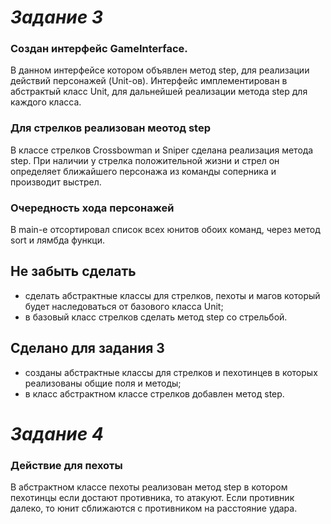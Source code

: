 # _Задание 3_

### Создан интерфейс GameInterface.
В данном интерфейсе котором объявлен метод step,
для реализации действий персонажей (Unit-ов). Интерфейс имплементирован в 
абстрактый класс Unit, для дальнейшей реализации метода step для каждого класса.

### Для стрелков реализован меотод step
В классе стрелков Crossbowman и Sniper сделана реализация метода step.
При наличии у стрелка положительной жизни и стрел он определяет ближайшего
персонажа из команды соперника и производит выстрел.

### Очередность хода персонажей
В main-е отсортировал список всех юнитов обоих команд, через метод sort и
лямбда функци.


## Не забыть сделать
* сделать абстрактные классы для стрелков, пехоты и магов который будет
наследоваться от базового класса Unit;
* в базовый класс стрелков сделать метод step со стрельбой.

## Сделано для задания 3
* созданы абстрактные классы для стрелков и пехотинцев в которых 
реализованы общие поля и методы;
* в класс абстрактном классе стрелков добавлен метод step.

# _Задание 4_

### Действие для пехоты
В абстрактном классе пехоты реализован метод step в котором пехотинцы
если достают противника, то атакуют. Если противник далеко, то юнит
сближаются с противником на расстояние удара.